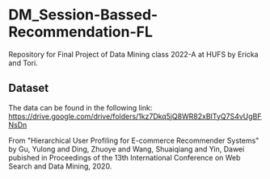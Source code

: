 # DM_Session-Bassed-Recommendation-FL
Repository for Final Project of Data Mining class 2022-A at HUFS by Ericka and Tori. 

## Dataset
The data can be found in the following link: https://drive.google.com/drive/folders/1kz7Dkq5jQ8WR82xBITyQ7S4vUgBFNsDn

From "Hierarchical User Profiling for E-commerce Recommender Systems" by Gu, Yulong and Ding, Zhuoye and Wang, Shuaiqiang and Yin, Dawei pubished in Proceedings of the 13th International Conference on Web Search and Data Mining, 2020.
